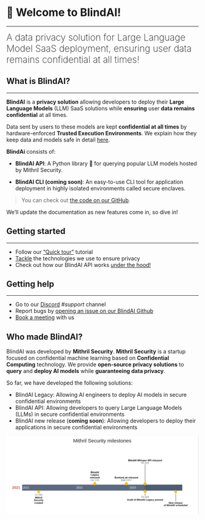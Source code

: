 # 👋 Welcome to BlindAI!
________________________________________________________

<font size="5"><span style="font-weight: 200">
A data privacy solution for Large Language Model SaaS deployment, ensuring user data remains confidential at all times!
</font></span>

## What is BlindAI?
________________________________________________________

**BlindAI** is a **privacy solution** allowing developers to deploy their **Large Language Models** (LLM) SaaS solutions while **ensuring** user **data remains confidential** at all times.

Data sent by users to these models are kept **confidential at all times** by hardware-enforced **Trusted Execution Environments**. We explain how they keep data and models safe in detail [here](docs/getting-started/confidential_computing.md).

**BlindAi** consists of:

- **BlindAI API**: A Python library 🐍 for querying popular LLM models hosted by Mithril Security.

- **BlindAI CLI (coming soon)**: An easy-to-use CLI tool for application deployment in highly isolated environments called secure enclaves.

> You can check out [the code on our GitHub](https://github.com/mithril-security/blindai/). 

We’ll update the documentation as new features come in, so dive in!

## Getting started
________________________________________________________

- Follow our [“Quick tour”](./docs/getting-started/quick-tour.ipynb) tutorial
- [Tackle](./docs/getting-started/confidential_computing.md) the technologies we use to ensure privacy
- Check out how our BlindAI API works [under the hood!](./docs/getting-started/under-the-hood.ipynb)

## Getting help
________________________________________________________

- Go to our [Discord](https://discord.com/invite/TxEHagpWd4) *#support* channel
- Report bugs by [opening an issue on our BlindAI Github](https://github.com/mithril-security/blindai/issues)
- [Book a meeting](https://calendly.com/contact-mithril-security/15mins?month=2022-11) with us

## Who made BlindAI?

BlindAI was developed by **Mithril Security**. **Mithril Security** is a startup focused on confidential machine learning based on **Confidential Computing** technology. We provide **open-source privacy solutions** to **query** and **deploy AI models** while **guaranteeing data privacy**.

So far, we have developed the following solutions:
- BlindAI Legacy: Allowing AI engineers to deploy AI models in secure confidential environments
- BlindAI API: Allowing developers to query Large Language Models (LLMs) in secure confidential environments
- BlindAI new release (**coming soon**): Allowing developers to deploy their applications in secure confidential environments

![Mithril Timeline](./assets/timeline.png)